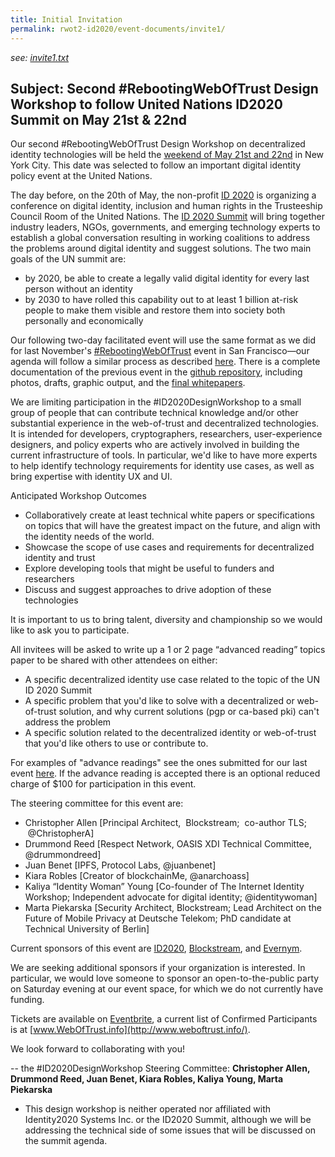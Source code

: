 ```yaml
---
title: Initial Invitation
permalink: rwot2-id2020/event-documents/invite1/
---
```


*see: [invite1.txt](invite1.txt)*

## Subject: Second #RebootingWebOfTrust Design Workshop to follow United Nations ID2020 Summit on May 21st & 22nd

Our second #RebootingWebOfTrust Design Workshop on decentralized identity technologies will be held the [weekend of May 21st and 22nd](http://www.eventbrite.com/e/id-2020-design-workshop-tickets-24611080404) in New York City. This date was selected to follow an important digital identity policy event at the United Nations. 

The day before, on the 20th of May, the non-profit [ID 2020](http://www.id2020.org/) is organizing a conference on digital identity, inclusion and human rights in the Trusteeship Council Room of the United Nations. The [ID 2020 Summit](http://www.id2020summit.org/) will bring together industry leaders, NGOs, governments, and emerging technology experts to establish a global conversation resulting in working coalitions to address the problems around digital identity and suggest solutions. The two main goals of the UN summit are:
* by 2020, be able to create a legally valid digital identity for every last person without an identity
* by 2030 to have rolled this capability out to at least 1 billion at-risk people to make them visible and restore them into society both personally and economically

Our following two-day facilitated event will use the same format as we did for last November's [#RebootingWebOfTrust](https://github.com/WebOfTrustInfo/rebooting-the-web-of-trust) event in San Francisco—our agenda will follow a similar process as described [here](https://github.com/WebOfTrustInfo/rebooting-the-web-of-trust/blob/master/event-documents/process/RebootingtheWebOfTrustProcess.pdf). There is a complete documentation of the previous event in the [github repository](https://github.com/WebOfTrustInfo/rebooting-the-web-of-trust), including photos, drafts, graphic output, and the [final whitepapers](https://github.com/WebOfTrustInfo/rebooting-the-web-of-trust/tree/master/final-documents).

We are limiting participation in the #ID2020DesignWorkshop to a small group of people that can contribute technical knowledge and/or other substantial experience in the web-of-trust and decentralized technologies. It is intended for developers, cryptographers, researchers, user-experience designers, and policy experts who are actively involved in building the current infrastructure of tools. In particular, we'd like to have more experts to help identify technology requirements for identity use cases, as well as bring expertise with identity UX and UI.

Anticipated Workshop Outcomes
* Collaboratively create at least technical white papers or specifications on topics that will have the greatest impact on the future, and align with the identity needs of the world.
* Showcase the scope of use cases and requirements for decentralized identity and trust
* Explore developing tools that might be useful to funders and researchers
* Discuss and suggest approaches to drive adoption of these technologies

It is important to us to bring talent, diversity and championship so we would like to ask you to participate. 

All invitees will be asked to write up a 1 or 2 page “advanced reading” topics paper to be shared with other attendees on either:
* A specific decentralized identity use case related to the topic of the UN ID 2020 Summit
* A specific problem that you'd like to solve with a decentralized or web-of-trust solution, and why current solutions (pgp or ca-based pki) can't address the problem
* A specific solution related to the decentralized identity or web-of-trust that you'd like others to use or contribute to.

For examples of "advance readings" see the ones submitted for our last event [here](https://github.com/WebOfTrustInfo/rebooting-the-web-of-trust/tree/master/topics-and-advance-readings). If the advance reading is accepted there is an optional reduced charge of $100 for participation in this event.

The steering committee for this event are:
* Christopher Allen [Principal Architect,  Blockstream;  co-author TLS;  @ChristopherA]
* Drummond Reed [Respect Network, OASIS XDI Technical Committee, @drummondreed]
* Juan Benet [IPFS, Protocol Labs, @juanbenet]
* Kiara Robles [Creator of blockchainMe, @anarchoass]
* Kaliya “Identity Woman” Young [Co-founder of The Internet Identity Workshop; Independent advocate for digital identity; @identitywoman]
* Marta Piekarska [Security Architect, Blockstream; Lead Architect on the Future of Mobile Privacy at Deutsche Telekom; PhD candidate at Technical University of Berlin]

Current sponsors of this event are [ID2020](http://id2020.org/), [Blockstream](http://blockstream.com/), and [Evernym](http://evernym.com/).

We are seeking additional sponsors if your organization is interested. In particular, we would love someone to sponsor an open-to-the-public party on Saturday evening at our event space, for which we do not currently have funding.

Tickets are available on [Eventbrite](http://www.eventbrite.com/e/id-2020-design-workshop-tickets-24611080404), a current list of Confirmed Participants is at [www.WebOfTrust.info](http://www.weboftrust.info/). 

We look forward to collaborating with you!

-- the #ID2020DesignWorkshop Steering Committee: __Christopher Allen, Drummond Reed, Juan Benet, Kiara Robles, Kaliya Young, Marta Piekarska__

* This design workshop is neither operated nor affiliated with Identity2020 Systems Inc. or the ID2020 Summit, although we will be addressing the technical side of some issues that will be discussed on the summit agenda.